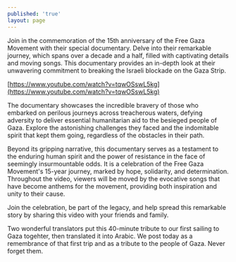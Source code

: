 ```yaml
---
published: 'true'
layout: page
---
```

Join in the commemoration of the 15th anniversary of the Free Gaza Movement with their special documentary. Delve into their remarkable journey, which spans over a decade and a half, filled with captivating details and moving songs. This documentary provides an in-depth look at their unwavering commitment to breaking the Israeli blockade on the Gaza Strip.

[https://www.youtube.com/watch?v=tqwOSswL5kg](https://www.youtube.com/watch?v=tqwOSswL5kg)

The documentary showcases the incredible bravery of those who embarked on perilous journeys across treacherous waters, defying adversity to deliver essential humanitarian aid to the besieged people of Gaza. Explore the astonishing challenges they faced and the indomitable spirit that kept them going, regardless of the obstacles in their path.

Beyond its gripping narrative, this documentary serves as a testament to the enduring human spirit and the power of resistance in the face of seemingly insurmountable odds. It is a celebration of the Free Gaza Movement's 15-year journey, marked by hope, solidarity, and determination.
Throughout the video, viewers will be moved by the evocative songs that have become anthems for the movement, providing both inspiration and unity to their cause.

Join the celebration, be part of the legacy, and help spread this remarkable story by sharing this video with your friends and family.

Two wonderful translators put this 40-minute tribute to our first sailing to Gaza togehter, then translated it into Arabic. We post today as a remembrance of that first trip and as a tribute to the people of Gaza. Never forget them.
